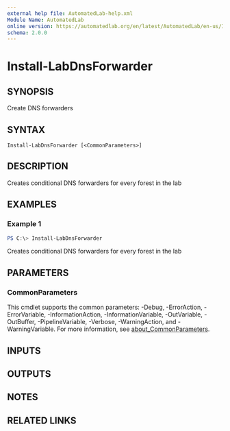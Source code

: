 ```yaml
---
external help file: AutomatedLab-help.xml
Module Name: AutomatedLab
online version: https://automatedlab.org/en/latest/AutomatedLab/en-us/Install-LabDnsForwarder
schema: 2.0.0
---
```


# Install-LabDnsForwarder

## SYNOPSIS
Create DNS forwarders

## SYNTAX

```
Install-LabDnsForwarder [<CommonParameters>]
```

## DESCRIPTION
Creates conditional DNS forwarders for every forest in the lab

## EXAMPLES

### Example 1
```powershell
PS C:\> Install-LabDnsForwarder
```

Creates conditional DNS forwarders for every forest in the lab

## PARAMETERS

### CommonParameters
This cmdlet supports the common parameters: -Debug, -ErrorAction, -ErrorVariable, -InformationAction, -InformationVariable, -OutVariable, -OutBuffer, -PipelineVariable, -Verbose, -WarningAction, and -WarningVariable. For more information, see [about_CommonParameters](http://go.microsoft.com/fwlink/?LinkID=113216).

## INPUTS

## OUTPUTS

## NOTES

## RELATED LINKS

